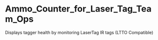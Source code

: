 # Ammo_Counter_for_Laser_Tag_Team_Ops
Displays tagger health by monitoring LaserTag IR tags (LTTO Compatible)
